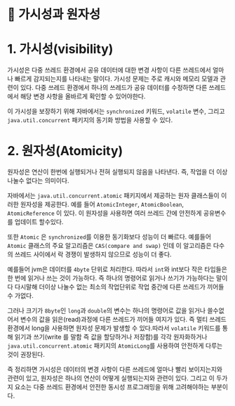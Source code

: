 # **📌 가시성과 원자성**

# 1. 가시성(visibility)

가시성은 다중 쓰레드 환경에서 공유 데이터에 대한 변경 사항이 다른 쓰레드에서 얼마나 빠르게 감지되는지를 나타내는 말이다. 가시성 문제는 주로 캐시와 메모리 모델과 관련이 있다. 다중 쓰레드 환경에서 하나의 쓰레드가 공유 데이터를 수정하면 다른 쓰레드에서 해당 변경 사항을 올바르게 확인할 수 있어야한다.

이 가시성을 보장하기 위해 자바에서는 `synchronized`  키워드, `volatile` 변수, 그리고 `java.util.concurrent` 패키지의 동기화 방법을 사용할 수 있다.

# 2. 원자성(Atomicity)

원자성은 연산이 한번에 실행되거나 전혀 실행되지 않음을 나타낸다. 즉, 작업을 더 이상 나눌수 없다는 의미이다.

자바에서는 `java.util.concurrent.atomic` 패키지에서 제공하는 원자 클래스들이 이러한 원자성을 제공한다. 예를 들어 `AtomicInteger`, `AtomicBoolean`, `AtomicReference` 이 있다.  이 원자성을 사용하면 여러 쓰레드 간에 안전하게 공유변수를 업데이트 할수있다.

또한  `Atomic` 은 `synchronized`를 이용한 동기화보다 성능이 더 빠르다. 예를들어 `Atomic` 클래스의 주요 알고리즘은 `CAS(compare and swap)` 인데 이 알고리즘은 다수의 쓰레드 사이에서 락 경쟁이 발생하지 않으므로 성능이 더 좋다.

예를들어 jvm은 데이터를 `4byte` 단위로 처리한다. 따라서 `int`와 int보다 작은 타입들은 한 번에 읽거나 쓰는 것이 가능하다. 즉 하나의 명령어로 읽거나 쓰기가 가능하다는 말이다 다시말해 더이상 나눌수 없는 최소의 작업단위로 작업 중간에 다른 쓰레드가 끼어들 수 가없다.

그러나 크기가 `8byte`인 `long`과 `double`의 변수는 하나의 명령어로 값을 읽거나 쓸수없어서 변수의 값을 읽은(read)과정에 다른 쓰레드가 끼어들 여지가 있다. 즉 멀티 쓰레드 환경에서 long을 사용하면 원자성 문제가 발생할 수 있다.따라서 `volatile` 키워드를 통해 읽기과 쓰기(write 를 말함 즉 값을 할당하거나 저장함)를 각각 원자화하거나 `java.util.concurrent.atomic` 패키지의 `AtomicLong`를 사용하여 안전하게 다루는 것이 권장된다.

즉 정리하면 가시성은 데이터의 변경 사항이 다른 쓰레드에 얼마나 빨리 보이지는지와 관련이 있고, 원자성은 하나의 연산이 어떻게 실행되는지와 관련이 있다. 그리고 이 두가지 요소는 다중 쓰레드 환경에서 안전한 동시성 프로그래밍을 위해 고려해야하는 부분이다.